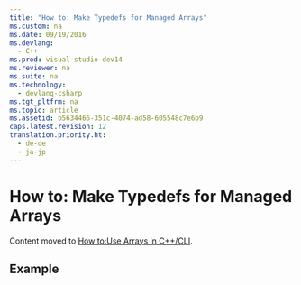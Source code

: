 ```yaml
---
title: "How to: Make Typedefs for Managed Arrays"
ms.custom: na
ms.date: 09/19/2016
ms.devlang: 
  - C++
ms.prod: visual-studio-dev14
ms.reviewer: na
ms.suite: na
ms.technology: 
  - devlang-csharp
ms.tgt_pltfrm: na
ms.topic: article
ms.assetid: b5634466-351c-4074-ad58-605548c7e6b9
caps.latest.revision: 12
translation.priority.ht: 
  - de-de
  - ja-jp
---
```

# How to: Make Typedefs for Managed Arrays
Content moved to [How to:Use Arrays in C++/CLI](../Topic/How%20to:%20Use%20Arrays%20in%20C++-CLI.md).  
  
## Example